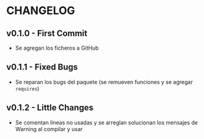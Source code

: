 # CHANGELOG

## v0.1.0 - First Commit

* Se agregan los ficheros a GitHub

## v0.1.1 - Fixed Bugs

* Se reparan los bugs del paquete (se remueven funciones y se agregar `requires`)

## v0.1.2 - Little Changes

* Se comentan líneas no usadas y se arreglan solucionan los mensajes de Warning al compilar y usar
